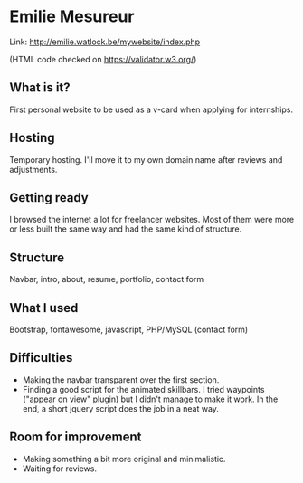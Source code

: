 # Emilie Mesureur

Link: http://emilie.watlock.be/mywebsite/index.php 

(HTML code checked on https://validator.w3.org/)

## What is it?

First personal website to be used as a v-card when applying for internships.

## Hosting

Temporary hosting. I'll move it to my own domain name after reviews and adjustments.

## Getting ready

I browsed the internet a lot for freelancer websites. Most of them were more or less built the same way and had the same kind of structure.

## Structure

Navbar, intro, about, resume, portfolio, contact form

## What I used

Bootstrap, fontawesome, javascript, PHP/MySQL (contact form)

## Difficulties

* Making the navbar transparent over the first section.
* Finding a good script for the animated skillbars. I tried waypoints ("appear on view" plugin) but I didn't manage to make it work. In the end, a short jquery script does the job in a neat way.

## Room for improvement

* Making something a bit more original and minimalistic.
* Waiting for reviews.